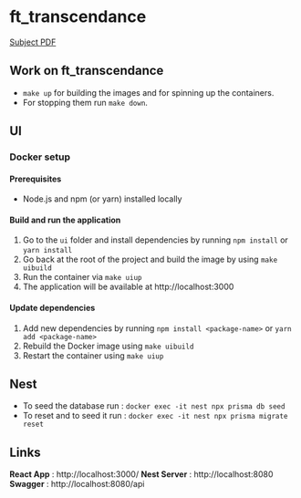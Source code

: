 # ft_transcendance

[Subject PDF](https://github.com/williamollio/ft_transcendance/blob/master/ressources/ft_transcendance.pdf)

## Work on ft_transcendance

- `make up` for building the images and for spinning up the containers.
- For stopping them run `make down`.

## UI

### Docker setup

#### Prerequisites

- Node.js and npm (or yarn) installed locally

#### Build and run the application

1. Go to the `ui` folder and install dependencies by running `npm install` or `yarn install`
2. Go back at the root of the project and build the image by using `make uibuild`
3. Run the container via `make uiup`
4. The application will be available at http://localhost:3000

#### Update dependencies

1. Add new dependencies by running `npm install <package-name>` or `yarn add <package-name>`
2. Rebuild the Docker image using `make uibuild`
3. Restart the container using `make uiup`

## Nest

- To seed the database run : `docker exec -it nest npx prisma db seed`
- To reset and to seed it run : `docker exec -it nest npx prisma migrate reset`

## Links

**React App** : http://localhost:3000/
**Nest Server** : http://localhost:8080
**Swagger** : http://localhost:8080/api

